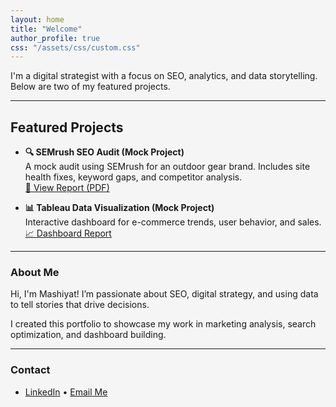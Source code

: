 ```yaml
---
layout: home
title: "Welcome"
author_profile: true
css: "/assets/css/custom.css"
---
```


<!-- Inline style to override background color directly on the page -->
<style>
  html, body, .site, .page, .page__inner {
    background-color: #f5f5f5 !important;
    background-image: none !important;
  }

  body::before {
    content: none !important;
  }
</style>

I'm a digital strategist with a focus on SEO, analytics, and data storytelling. Below are two of my featured projects.

---

## Featured Projects

- **🔍 SEMrush SEO Audit (Mock Project)**  
  A mock audit using SEMrush for an outdoor gear brand. Includes site health fixes, keyword gaps, and competitor analysis.  
  [📄 View Report (PDF)](https://mashiyat210031.github.io/semrush-report.pdf)

- **📊 Tableau Data Visualization (Mock Project)**  
  Interactive dashboard for e-commerce trends, user behavior, and sales.  
  [📈 Dashboard Report](https://mashiyat210031.github.io/ga-demo)

---

### About Me

Hi, I'm Mashiyat! I’m passionate about SEO, digital strategy, and using data to tell stories that drive decisions.

I created this portfolio to showcase my work in marketing analysis, search optimization, and dashboard building.

---

### Contact
- [LinkedIn](https://linkedin.com/in/mashiyatiqbal) • [Email Me](mailto:mxi210031@utdallas.edu)

